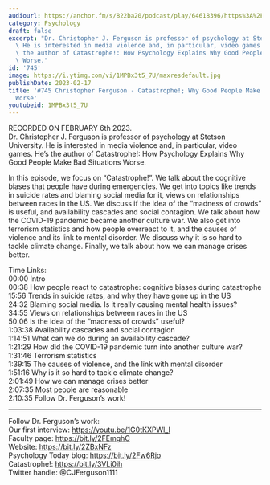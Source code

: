```yaml
---
audiourl: https://anchor.fm/s/822ba20/podcast/play/64618396/https%3A%2F%2Fd3ctxlq1ktw2nl.cloudfront.net%2Fstaging%2F2023-1-6%2Feffd9622-0d02-8b0e-6e84-37e639c42441.m4a
category: Psychology
draft: false
excerpt: "Dr. Christopher J. Ferguson is professor of psychology at Stetson University.\
  \ He is interested in media violence and, in particular, video games. He\u2019s\
  \ the author of Catastrophe!: How Psychology Explains Why Good People Make Bad Situations\
  \ Worse."
id: '745'
image: https://i.ytimg.com/vi/1MPBx3t5_7U/maxresdefault.jpg
publishDate: 2023-02-17
title: '#745 Christopher Ferguson - Catastrophe!; Why Good People Make Bad Situations
  Worse'
youtubeid: 1MPBx3t5_7U
---
```

<div class="timelinks">

RECORDED ON FEBRUARY 6th 2023.  
Dr. Christopher J. Ferguson is professor of psychology at Stetson University. He is interested in media violence and, in particular, video games. He’s the author of Catastrophe!: How Psychology Explains Why Good People Make Bad Situations Worse.

In this episode, we focus on “Catastrophe!”. We talk about the cognitive biases that people have during emergencies. We get into topics like trends in suicide rates and blaming social media for it, views on relationships between races in the US. We discuss if the idea of the “madness of crowds” is useful, and availability cascades and social contagion. We talk about how the COVID-19 pandemic became another culture war. We also get into terrorism statistics and how people overreact to it, and the causes of violence and its link to mental disorder. We discuss why it is so hard to tackle climate change. Finally, we talk about how we can manage crises better. 

Time Links:  
<time>00:00</time> Intro  
<time>00:38</time> How people react to catastrophe: cognitive biases during catastrophe  
<time>15:56</time> Trends in suicide rates, and why they have gone up in the US  
<time>24:32</time> Blaming social media. Is it really causing mental health issues?  
<time>34:55</time> Views on relationships between races in the US  
<time>50:06</time> Is the idea of the “madness of crowds” useful?  
<time>1:03:38</time> Availability cascades and social contagion  
<time>1:14:51</time> What can we do during an availability cascade?  
<time>1:21:29</time> How did the COVID-19 pandemic turn into another culture war?  
<time>1:31:46</time> Terrorism statistics  
<time>1:39:15</time> The causes of violence, and the link with mental disorder  
<time>1:51:16</time> Why is it so hard to tackle climate change?  
<time>2:01:49</time> How we can manage crises better  
<time>2:07:35</time> Most people are reasonable  
<time>2:10:35</time> Follow Dr. Ferguson’s work!

---

Follow Dr. Ferguson’s work:  
Our first interview: https://youtu.be/1G0tKXPWl_I  
Faculty page: https://bit.ly/2FEmghC  
Website: https://bit.ly/2ZBxNFz  
Psychology Today blog: https://bit.ly/2Fw6Rjo  
Catastrophe!: https://bit.ly/3VLi0ih  
Twitter handle: @CJFerguson1111
</div>

